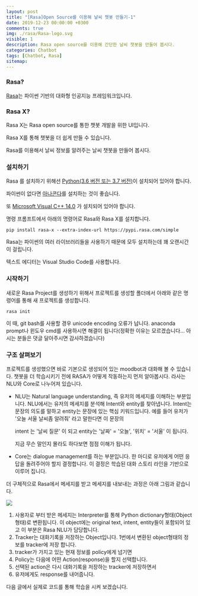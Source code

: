 ```yaml
---
layout: post
title: "[Rasa]Open Source를 이용해 날씨 챗봇 만들기-1"
date: 2019-12-23 00:00:00 +0300
comments: true
img: ./rasa/Rasa-logo.svg
visible: 1
description: Rasa open source를 이용해 간단한 날씨 챗봇을 만들어 봅시다.
categories: Chatbot
tags: [Chatbot, Rasa]
sitemap:
---
```


### Rasa?

[Rasa](https://rasa.com)는 파이썬 기반의 대화형 인공지능 프레임워크입니다.



### Rasa X?

Rasa X는 Rasa open source를 통한 챗봇 개발을 위한 UI입니다. 

Rasa X를 통해 챗봇을 더 쉽게 만들 수 있습니다.



Rasa를 이용해서 날씨 정보를 알려주는 날씨 챗봇을 만들어 봅시다.



### 설치하기

Rasa 를 설치하기 위해선 [Python(3.6 버전 또는 3.7 버전)](https://www.python.org/downloads/)이 설치되어 있어야 합니다.

파이썬이 없다면 [아나콘다](https://www.anaconda.com/distribution/#download-section)를 설치하는 것이 좋습니다.

또 [Microsoft Visual C++ 14.0](https://visualstudio.microsoft.com/ko/downloads/) 가 설치되어 있어야 합니다.

명령 프롬프트에서 아래의 명령어로 Rasa와 Rasa X를 설치합니다.

```shell
pip install rasa-x --extra-index-url https://pypi.rasa.com/simple
```

Rasa는 파이썬의 여러 라이브러리들을 사용하기 때문에 모두 설치하는데 꽤 오랜시간이 걸립니다.

텍스트 에디터는 Visual Studio Code를 사용합니다.



### 시작하기

새로운 Rasa Project를 생성하기 위해서 프로젝트를 생성할 폴더에서 아래와 같은 명령어를 통해 새 프로젝트를 생성합니다.

```shell
rasa init
```

이 때, git bash를 사용할 경우 unicode encoding 오류가 납니다.
anaconda prompt나 윈도우 cmd를 사용하시면 해결이 됩니다(정확한 이유는 모르겠습니다... 아시는 분들은 댓글 달아주시면 감사하겠습니다)



### 구조 살펴보기

프로젝트를 생성했으면 바로 기본으로 생성되어 있는 moodbot과 대화해 볼 수 있습니다. 챗봇을 더 학습시키기 전에 RASA가 어떻게 작동하는지 먼저 알아봅시다. 라사는 NLU와 Core로 나누어져 있습니다.

- NLU는 Natural language understanding, 즉 유저의 메세지를 이해하는 부분입니다. NLU에서는 유저의 메세지를 분석해 Intent와 entity를 찾아냅니다. Intent는 문장의 의도를 말하고 entity는 문장에 있는 핵심 키워드입니다. 
  예를 들어 유저가 '오늘 서울 날씨좀 알려줘' 라고 말한다면 이 문장의

  intent 는 '날씨 질문' 이 되고
  entity는 '날짜' = '오늘', '위치' = '서울' 이 됩니다.

  지금 무슨 말인지 몰라도 하다보면 점점 이해가 됩니다.

- Core는 dialogue management를 하는 부분입니다. 한 마디로 유저에게 어떤 응답을 돌려주어야 할지 결정합니다. 이 결정은 학습된 대화 스토리 라인을 기반으로 이루어 집니다.

더 구체적으로 Rasa에서 메세지를 받고 메세지를 내보내는 과정은 아래 그림과 같습니다. 

<img src="https://rasa.com/docs/rasa/_images/rasa-message-processing.png">

1. 사용자로 부터 받은 메세지는 Interpreter를 통해 Python dictionary형태(Object형태)로 변환됩니다. 이 object에는 original text, intent, entity들이 포함되어 있고 이 부분은 Rasa NLU가 담당합니다.
2. Tracker는 대화기록을 저장하는 Object입니다. 1번에서 변환된 object형태의 정보를 tracker에 저장 합니다.
3. tracker가 가지고 있는 현재 정보를 policy에게 넘기면
4. Policy는 다음에 어떤 Action(response)을 할지 선택합니다.
5. 선택된 action은 다시 대화기록을 저장하는 tracker에 저장하면서
6. 유저에게도 response를 내어줍니다.



다음 글에서 실제로 코드를 통해 학습을 시켜 보겠습니다.